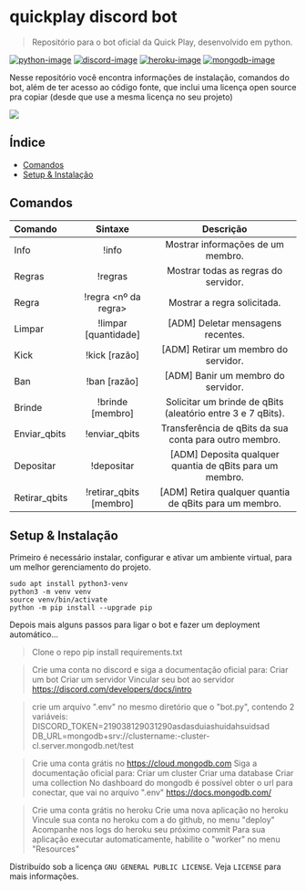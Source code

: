 # quickplay discord bot
> Repositório para o bot oficial da Quick Play, desenvolvido em python.

[![python-image]][python-url]
[![discord-image]][discord-url]
[![heroku-image]][heroku-url]
[![mongodb-image]][mongodb-url]

Nesse repositório vocẽ encontra informações de instalação, comandos do bot, além de ter acesso ao código fonte, que inclui uma licença open source pra copiar (desde que use a mesma licença no seu projeto)

<remove me> ![](../header.png)
## Índice

* [Comandos](#comandos)
* [Setup & Instalação](#setup--instalação)

## Comandos  

|    Comando   |    Sintaxe    |   Descrição   |
|     :---     |     :---:     |     :---:     |
| Info | !info <membro> | Mostrar informações de um membro. |
| Regras | !regras | Mostrar todas as regras do servidor. |
| Regra | !regra <nº da regra> | Mostrar a regra solicitada. |
| Limpar | !limpar [quantidade] | [ADM] Deletar mensagens recentes. |
| Kick | !kick <membro> [razão] | [ADM] Retirar um membro do servidor. |
| Ban | !ban <membro> [razão] | [ADM] Banir um membro do servidor. |
| Brinde | !brinde [membro] | Solicitar um brinde de qBits (aleatório entre 3 e 7 qBits). |
| Enviar_qbits | !enviar_qbits <membro> <valor> | Transferência de qBits da sua conta para outro membro. |
| Depositar | !depositar <membro> <valor> | [ADM] Deposita qualquer quantia de qBits para um membro. |
| Retirar_qbits | !retirar_qbits [membro] <valor> | [ADM] Retira qualquer quantia de qBits para um membro. |


## Setup & Instalação
Primeiro é necessário instalar, configurar e ativar um ambiente virtual, para um melhor gerenciamento do projeto.

```
sudo apt install python3-venv
python3 -m venv venv
source venv/bin/activate
python -m pip install --upgrade pip
```
Depois mais alguns passos para ligar o bot e fazer um deployment automático...

>Clone o repo
pip install requirements.txt

>Crie uma conta no discord e siga a documentação oficial para:
Criar um bot
Criar um servidor
Vincular seu bot ao servidor
https://discord.com/developers/docs/intro

>crie um arquivo ".env" no mesmo diretório que o "bot.py", contendo 2 variáveis:
DISCORD_TOKEN=219038129031290asdasduiashuidahsuidsad
DB_URL=mongodb+srv://clustername:<password>-cluster-cl.server.mongodb.net/test

>Crie uma conta grátis no https://cloud.mongodb.com
Siga a documentação oficial para:
Criar um cluster
Criar uma database
Criar uma collection
No dashboard do mongodb é possível obter o url para conectar, que vai no arquivo ".env"
https://docs.mongodb.com/

>Crie uma conta grátis no heroku
Crie uma nova aplicação no heroku
Vincule sua conta no heroku com a do github, no menu "deploy"
Acompanhe nos logs do heroku seu próximo commit
Para sua aplicação executar automaticamente, habilite o "worker" no menu "Resources"

[python-image]: https://img.shields.io/static/v1?label=python&message=3.7&color=blue
[python-url]: https://www.python.org/downloads/release/python-370/

[discord-image]: https://img.shields.io/static/v1?label=discord.py&message=rewrite+&color=lightgrey
[discord-url]: https://discord.com/developers/docs/intro

[heroku-image]: https://img.shields.io/static/v1?label=heroku&message=app&color=red
[heroku-url]: https://www.heroku.com/

[mongodb-image]: https://img.shields.io/static/v1?label=mongodb&message=atlas&color=success
[mongodb-url]: https://docs.mongodb.com/

Distribuído sob a licença `GNU GENERAL PUBLIC LICENSE`. Veja `LICENSE` para mais informações.